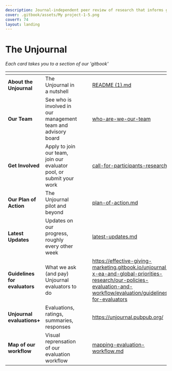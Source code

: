 ```yaml
---
description: Journal-independent peer review of research that informs global priorities
cover: .gitbook/assets/My project-1-5.png
coverY: 74
layout: landing
---
```


# The Unjournal

_Each card takes you to a section of our 'gitbook'_&#x20;

<table data-view="cards"><thead><tr><th></th><th></th><th data-hidden></th><th data-hidden data-card-cover data-type="files"></th><th data-hidden data-card-target data-type="content-ref"></th></tr></thead><tbody><tr><td><strong>About the Unjournal</strong></td><td>The Unjournal in a nutshell</td><td></td><td></td><td><a href="README (1).md">README (1).md</a></td></tr><tr><td><strong>Our Team</strong></td><td>See who is involved in our management team and advisory board</td><td></td><td></td><td><a href="readme/discussion-team/who-are-we-our-team/">who-are-we-our-team</a></td></tr><tr><td><strong>Get Involved</strong></td><td>Apply to join our team, join our evaluator pool, or submit your work</td><td></td><td></td><td><a href="readme/call-for-participants-research/">call-for-participants-research</a></td></tr><tr><td><strong>Our Plan of Action</strong></td><td>The Unjournal pilot and beyond</td><td></td><td></td><td><a href="readme/plan-of-action.md">plan-of-action.md</a></td></tr><tr><td><strong>Latest Updates</strong></td><td>Updates on our progress, roughly every other week</td><td></td><td></td><td><a href="readme/latest-updates.md">latest-updates.md</a></td></tr><tr><td><strong>Guidelines for evaluators</strong></td><td>What we ask (and pay) Unjournal evaluators to do</td><td></td><td></td><td><a href="https://effective-giving-marketing.gitbook.io/unjournal-x-ea-and-global-priorities-research/our-policies-evaluation-and-workflow/evaluation/guidelines-for-evaluators">https://effective-giving-marketing.gitbook.io/unjournal-x-ea-and-global-priorities-research/our-policies-evaluation-and-workflow/evaluation/guidelines-for-evaluators</a></td></tr><tr><td><strong>Unjournal evaluations+</strong></td><td>Evaluations, ratings, summaries, responses</td><td></td><td></td><td><a href="https://unjournal.pubpub.org/">https://unjournal.pubpub.org/</a></td></tr><tr><td><strong>Map of our workflow</strong></td><td>Visual reprensation of our evaluation workflow</td><td></td><td></td><td><a href="our-policies-evaluation-and-workflow/mapping-evaluation-workflow.md">mapping-evaluation-workflow.md</a></td></tr></tbody></table>

